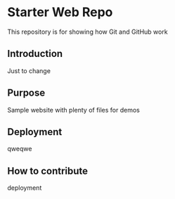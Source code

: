 # Starter Web Repo

This repository is for showing how Git and GitHub work

## Introduction

Just to change

## Purpose

Sample website with plenty of files for demos

## Deployment

qweqwe

## How to contribute

deployment